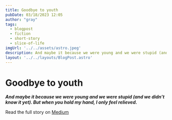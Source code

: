 ```yaml
---
title: Goodbye to youth
pubDate: 03/18/2023 12:05
author: "gray"
tags:
  - blogpost
  - fiction
  - short-story
  - slice-of-life
imgUrl: '../../assets/astro.jpeg'
description: And maybe it because we were young and we were stupid (and we didn’t know it yet). But when you hold my hand, I only feel relieved.
layout: '../../layouts/BlogPost.astro'
---
```


# Goodbye to youth


***And maybe it because we were young and we were stupid (and we didn’t know it yet). But when you hold my hand, I only feel relieved.***


Read the full story on [Medium](https://medium.com/@todorokis/goodbye-to-youth-aa35ed0f90e2)
